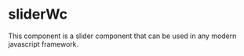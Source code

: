 # sliderWc
This component is a slider component that can be used in any modern javascript framework.

